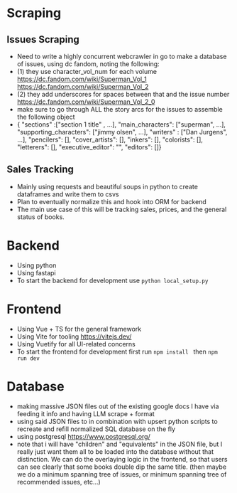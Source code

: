 # Scraping 
## Issues Scraping 
- Need to write a highly concurrent webcrawler in go to make a database of issues, using dc fandom, noting the following: 
- (1) they use character_vol_num for each volume https://dc.fandom.com/wiki/Superman_Vol_1 https://dc.fandom.com/wiki/Superman_Vol_2 
- (2) they add underscores for spaces between that and the issue number https://dc.fandom.com/wiki/Superman_Vol_2_0
- make sure to go through ALL the story arcs for the issues to assemble the following object 
- { "sections" :["section 1 title" , ...], "main_characters": ["superman", ...], "supporting_characters": ["jimmy olsen", ...], "writers" : ["Dan Jurgens", ...], "pencilers": [], "cover_artists": [], "inkers": [], "colorists": [], "letterers": [], "executive_editor": "", "editors": []} 


## Sales Tracking 
- Mainly using requests and beautiful soups in python to create dataframes and write them to csvs
- Plan to eventually normalize this and hook into ORM for backend 
- The main use case of this will be tracking sales, prices, and the general status of books.

# Backend 
- Using python
- Using fastapi 
- To start the backend for development use ``` python local_setup.py  ```

# Frontend 
- Using Vue + TS for the general framework 
- Using Vite for tooling https://vitejs.dev/
- Using Vuetify for all UI-related concerns 
- To start the frontend for development first run ``` npm install  ``` then ``` npm run dev   ``` 


# Database 
- making massive JSON files out of the existing google docs I have via feeding it info and having LLM scrape + format 
- using said JSON files to in combination with upsert python scripts to recreate and refill normalized SQL database on the fly 
- using postgresql https://www.postgresql.org/ 
- note that i will have "children" and "equivalents" in the JSON file, but I really just want them all to be loaded into the database without that distinction. We can do the overlaying logic in the frontend, so that users can see clearly that some books double dip the same title. (then maybe we do a minimum spanning tree of issues, or minimum spanning tree of recommended issues, etc...)
